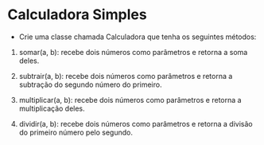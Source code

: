 # Calculadora Simples

-   Crie uma classe chamada Calculadora que tenha os seguintes métodos:

1. somar(a, b): recebe dois números como parâmetros e retorna a soma deles.

2. subtrair(a, b): recebe dois números como parâmetros e retorna a subtração do segundo número do primeiro.

3. multiplicar(a, b): recebe dois números como parâmetros e retorna a multiplicação deles.

4. dividir(a, b): recebe dois números como parâmetros e retorna a divisão do primeiro número pelo segundo.
